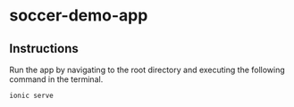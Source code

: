 # soccer-demo-app

## Instructions

Run the app by navigating to the root directory and executing the following command in the terminal.<br>
```
ionic serve
```
